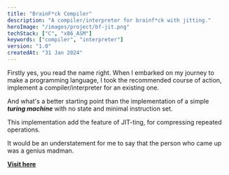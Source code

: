 ```yaml
---
title: "BrainF*ck Compiler"
description: "A compiler/interpreter for brainf*ck with jitting."
heroImage: "/images/project/bf-jit.png"
techStack: ["C", "x86_ASM"]
keywords: ["compiler", "interpreter"]
version: "1.0"
createdAt: "31 Jan 2024"
---
```


Firstly yes, you read the name right. When I embarked on my journey to make a programming language, I took the recommended course of action, implement a compiler/interpreter for an existing one.

And what's a better starting point than the implementation of a simple **_turing machine_** with no state and minimal instruction set.

This implementation add the feature of JIT-ting, for compressing repeated operations.

It would be an understatement for me to say that the person who came up was a genius madman.

**[Visit here](https://www.github.com/xenitane/bf-jit)**
